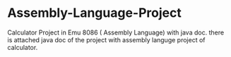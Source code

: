 # Assembly-Language-Project
Calculator Project in Emu 8086 ( Assembly Language) with java doc.
there is attached java doc of the project with assembly languge project of calculator.

